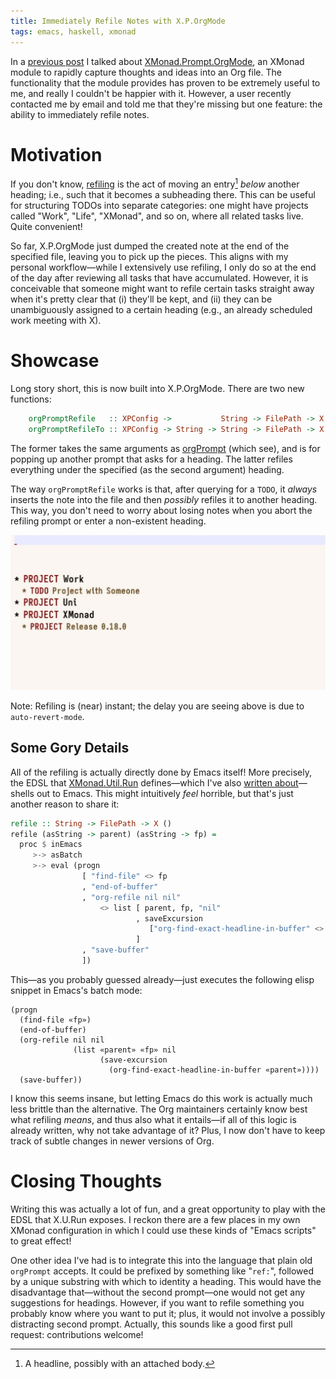 ```yaml
---
title: Immediately Refile Notes with X.P.OrgMode
tags: emacs, haskell, xmonad
---
```


In a [previous post][orgmode-post] I talked about
[XMonad.Prompt.OrgMode], an XMonad module to rapidly capture thoughts
and ideas into an Org file.  The functionality that the module provides
has proven to be extremely useful to me, and really I couldn't be
happier with it.  However, a user recently contacted me by email and
told me that they're missing but one feature: the ability to immediately
refile notes.

[XMonad.Prompt.OrgMode]: https://xmonad.github.io/xmonad-docs/xmonad-contrib/XMonad-Prompt-OrgMode.html
[orgmode-post]: /posts/orgmode-prompt/2022-08-27-xmonad-and-org-mode.html

<!--more-->

# Motivation

If you don't know, [refiling] is the act of moving an entry[^1] *below*
another heading; i.e., such that it becomes a subheading there.  This
can be useful for structuring TODOs into separate categories: one might
have projects called "Work", "Life", "XMonad", and so on, where all
related tasks live.  Quite convenient!

So far, X.P.OrgMode just dumped the created note at the end of the
specified file, leaving you to pick up the pieces.  This aligns with my
personal workflow—while I extensively use refiling, I only do so at the
end of the day after reviewing all tasks that have accumulated.
However, it is conceivable that someone might want to refile certain
tasks straight away when it's pretty clear that (i) they'll be kept, and
(ii) they can be unambiguously assigned to a certain heading (e.g., an
already scheduled work meeting with X).

# Showcase

Long story short, this is now built into X.P.OrgMode.  There are two new
functions:

``` haskell
    orgPromptRefile   :: XPConfig ->           String -> FilePath -> X ()
    orgPromptRefileTo :: XPConfig -> String -> String -> FilePath -> X ()
```

The former takes the same arguments as [orgPrompt] (which see), and is
for popping up another prompt that asks for a heading.  The latter
refiles everything under the specified (as the second argument) heading.

The way `orgPromptRefile` works is that, after querying for a `TODO`, it
*always* inserts the note into the file and then *possibly* refiles it
to another heading.  This way, you don't need to worry about losing
notes when you abort the refiling prompt or enter a non-existent
heading.

<img class="pure-img" src="../images/orgmode-refiling/refiling.gif">

Note: Refiling is (near) instant; the delay you are seeing above is due
to `auto-revert-mode`.

## Some Gory Details

All of the refiling is actually directly done by Emacs itself!  More
precisely, the EDSL that [XMonad.Util.Run] defines—which I've also
[written about][calling-emacs-from-xmonad]—shells out to Emacs.  This
might intuitively *feel* horrible, but that's just another reason to
share it:

``` haskell
refile :: String -> FilePath -> X ()
refile (asString -> parent) (asString -> fp) =
  proc $ inEmacs
     >-> asBatch
     >-> eval (progn
                [ "find-file" <> fp
                , "end-of-buffer"
                , "org-refile nil nil"
                    <> list [ parent, fp, "nil"
                            , saveExcursion
                               ["org-find-exact-headline-in-buffer" <> parent]
                            ]
                , "save-buffer"
                ])
```

This—as you probably guessed already—just executes the following elisp
snippet in Emacs's batch mode:

``` emacs-lisp
(progn
  (find-file «fp»)
  (end-of-buffer)
  (org-refile nil nil
              (list «parent» «fp» nil
                    (save-excursion
                      (org-find-exact-headline-in-buffer «parent»))))
  (save-buffer))
```

I know this seems insane, but letting Emacs do this work is actually
much less brittle than the alternative.  The Org maintainers certainly
know best what refiling *means*, and thus also what it entails—if all of
this logic is already written, why not take advantage of it?  Plus, I
now don't have to keep track of subtle changes in newer versions of Org.

# Closing Thoughts

Writing this was actually a lot of fun, and a great opportunity to play
with the EDSL that X.U.Run exposes.  I reckon there are a few places in
my own XMonad configuration in which I could use these kinds of "Emacs
scripts" to great effect!

One other idea I've had is to integrate this into the language that
plain old `orgPrompt` accepts.  It could be prefixed by something like
"`ref:`", followed by a unique substring with which to identity a
heading.  This would have the disadvantage that—without the second
prompt—one would not get any suggestions for headings.  However, if you
want to refile something you probably know where you want to put it;
plus, it would not involve a possibly distracting second prompt.
Actually, this sounds like a good first pull request: contributions
welcome!

[XMonad.Util.Run]: https://hackage.haskell.org/package/xmonad-contrib/docs/XMonad-Util-Run.html
[XMonad.Util.Run]: https://hackage.haskell.org/package/xmonad-contrib/docs/XMonad-Util-Run.html
[calling-emacs-from-xmonad]: /posts/2022-05-25-calling-emacs-from-xmonad.html
[orgPrompt]: https://hackage.haskell.org/package/xmonad-contrib-0.17.1/docs/XMonad-Prompt-OrgMode.html#v:orgPrompt
[refiling]: https://orgmode.org/manual/Refile-and-Copy.html

[^1]: A headline, possibly with an attached body.
